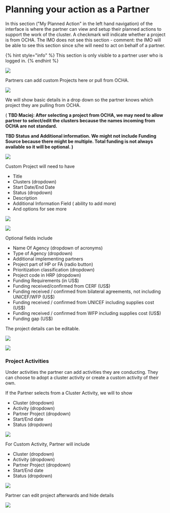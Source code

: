# Planning your action as a Partner

In this section \("My Planned Action" in the left hand navigation\) of the interface is where the partner can view and setup their planned actions to support the work of the cluster. A checkmark will indicate whether a project is from OCHA. The IMO does not see this section - comment: the IMO will be able to see this section since s/he will need to act on behalf of a partner.

{% hint style="info" %}
This section is only visible to a partner user who is logged in.
{% endhint %}

![](../../.gitbook/assets/screen-shot-2018-02-14-at-1.45.49-pm.png)



Partners can add custom Projects here or pull from OCHA. 

![](../../.gitbook/assets/screen-shot-2018-02-14-at-1.55.38-pm.png)

We will show basic details in a drop down so the partner knows which project they are pulling from OCHA. 

\( **TBD Maciej: After selecting a project from OCHA, we may need to allow partner to select/edit the clusters because the names incoming from OCHA are not standard.**

**TBD Status and Additional information. We might not include Funding Source because there might be multiple. Total funding is not always available so it will be optional. \)**

![](../../.gitbook/assets/screen-shot-2018-02-14-at-1.56.58-pm.png)

Custom Project will need to have 

* Title
* Clusters \(dropdown\)
* Start Date/End Date
* Status \(dropdown\)
* Description
* Additional Information Field \( ability to add more\)
* And options for see more



![](../../.gitbook/assets/screen-shot-2018-03-12-at-4.35.28-pm.png)

![](../../.gitbook/assets/screen-shot-2018-02-14-at-2.21.38-pm.png)

Optional fields include

* Name Of Agency \(dropdown of acronyms\)
* Type of Agency \(dropdown\)
* Additional implementing partners
* Project part of HP or FA \(radio button\)
* Prioritization classification \(dropdown\)
* Project code in HRP \(dropdown\)
* Funding Requirements \(in US$\)
* Funding received/confirmed from CERF \(US$\)
* Funding received / confirmed from bilateral agreements, not including UNICEF/WFP \(US$\)
* Funding received / confirmed from UNICEF including supplies cost  \(US$\)
* Funding received / confirmed from WFP including supplies cost  \(US$\)
* Funding gap \(US$\)

The project details can be editable.

![](../../.gitbook/assets/screen-shot-2018-02-14-at-2.25.08-pm.png)

![](../../.gitbook/assets/screen-shot-2018-02-14-at-2.27.30-pm.png)

### 

### Project Activities

Under activities the partner can add activities they are conducting. They can choose to adopt a cluster activity or create a custom activity of their own.

If the Partner selects from a Cluster Activity, we will to show

* Cluster \(dropdown\)
* Activity \(dropdown\)
* Partner Project \(dropdown\)
* Start/End date
* Status \(dropdown\)

![](../../.gitbook/assets/screen-shot-2018-03-07-at-4.48.19-pm.png)



For Custom Activity, Partner will include

* Cluster \(dropdown\)
* Activity \(dropdown\)
* Partner Project \(dropdown\)
* Start/End date
* Status \(dropdown\)

![](../../.gitbook/assets/screen-shot-2018-03-07-at-4.48.29-pm.png)

Partner can edit project afterwards and hide details

![](../../.gitbook/assets/screen-shot-2018-03-07-at-4.51.38-pm.png)

  


